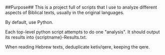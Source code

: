 ##Purpose##
This is a project full of scripts that I use to analyze different aspects of Biblical texts, usually in the original languages.

By default, use Python.

Each top-level python script attempts to do one "analysis". It should output its results into {scriptname}-Results.txt.

When reading Hebrew texts, deduplicate ketiv/qere, keeping the qere.